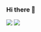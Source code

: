 ### Hi there 👋


<p >
<img  src="https://github-readme-stats.vercel.app/api?username=pzxy&theme=transparent&show_icons=true&hide_border=false&hide_title=true&hide_rank=true&hide=issues&disable_animations=true"/>
<img  src="https://github-readme-stats.vercel.app/api/top-langs/?username=pzxy&theme=transparent&hide_border=false&layout=compact&langs_count=4&hide=javascript,html,css,openedge-abl" />
<!-- <br/>
<img  src="https://skillicons.dev/icons?i=golang,cpp,rust,java,docker,mysql&theme=light" /> -->
</p>
